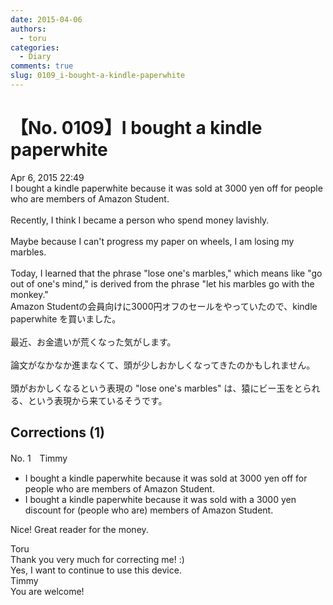 ```yaml
---
date: 2015-04-06
authors:
  - toru
categories:
  - Diary
comments: true
slug: 0109_i-bought-a-kindle-paperwhite
---
```


# 【No. 0109】I bought a kindle paperwhite
<div class="date">Apr 6, 2015 22:49</div>
<div id="post"><div id="body_show_ori">
I bought a kindle paperwhite because it was sold at 3000 yen off for people who are members of Amazon Student.<br/><br/>Recently, I think I became a person who spend money lavishly.<br/><br/>Maybe because I can't progress my paper on wheels, I am losing my marbles.<br/><br/>Today, I learned that the phrase "lose one's marbles," which means like "go out of one's mind," is derived from the phrase "let his marbles go with the monkey."
</div></div>

<!-- more -->

<div id="post_ja"><div id="body_show_mo">
Amazon Studentの会員向けに3000円オフのセールをやっていたので、kindle paperwhite を買いました。<br/><br/>最近、お金遣いが荒くなった気がします。<br/><br/>論文がなかなか進まなくて、頭が少しおかしくなってきたのかもしれません。<br/><br/>頭がおかしくなるという表現の "lose one's marbles" は、猿にビー玉をとられる、という表現から来ているそうです。
</div></div>

## Corrections (1)
<div id="block"><div class="first_name"> No. 1　<span class="just_name">Timmy</span></div><div id="block2">
<ul class="correction_field">
<li class="incorrect">I bought a kindle paperwhite because it was sold at 3000 yen off for people who are members of Amazon Student.</li>
<li class="corrected correct">
I bought a kindle paperwhite because it was sold <span class="f_blue">with</span> a 3000 yen <span class="f_blue">discount</span> for (<span class="f_gray">people who are</span>) members of Amazon Student.
</li>
</ul>
<p class="comment_small">
 Nice! Great reader for the money.
</p>

</div><div class="name"><span class="just_name">Toru</span><br>
Thank you very much for correcting me! :)<br/>Yes, I want to continue to use this device.
</div>
<div class="name"><span class="just_name">Timmy</span><br>
You are welcome!
</div>
</div>

